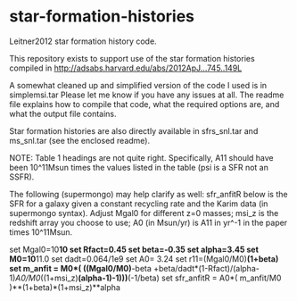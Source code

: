star-formation-histories
========================

Leitner2012 star formation history code.

This repository exists to support use of the star formation histories compiled in 
http://adsabs.harvard.edu/abs/2012ApJ...745..149L 

A somewhat cleaned up and simplified version of the code I used is in simplemsi.tar
Please let me know if you have any issues at all. The readme file explains how to compile that code, what the required options are, and what the output file contains.

Star formation histories are also directly available in sfrs_snl.tar and ms_snl.tar (see the enclosed readme). 

NOTE: Table 1 headings are not quite right. Specifically, A11 should have been 10^11Msun times the values listed in the table (psi is a SFR not an SSFR). 

The following (supermongo) may help clarify as well: sfr_anfitR below is the SFR for a galaxy given a constant recycling rate and the Karim data (in supermongo syntax). Adjust Mgal0 for different z=0 masses; msi_z is the redshift array you choose to use; A0 (in Msun/yr) is A11 in yr^-1 in the paper times 10^11Msun.

set Mgal0=10**10
set Rfact=0.45
set beta=-0.35
set alpha=3.45
set M0=10**11.0
set dadt=0.064/1e9
set A0= 3.24
set r11=(Mgal0/M0)**(1+beta)
set m_anfit = M0*( ((Mgal0/M0)**-beta +beta/dadt*(1-Rfact)/(alpha-1)*A0/M0*((1+msi_z)**(alpha-1)-1)))**(-1/beta)
set sfr_anfitR = A0*( m_anfit/M0 )**(1+beta)*(1+msi_z)**alpha


